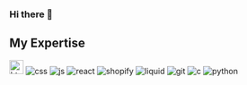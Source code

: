 ### Hi there 👋

## My Expertise
<p>
  <img height="25"alt="html5" src="https://img.shields.io/badge/-HTML5-E34F26?style=for-the-badge-square&logo=html5&logoColor=white" />
  <img alt="css" src="https://img.shields.io/badge/-CSS3-007ACC?style=for-the-badge-square&logo=css3&logoColor=white" />
  <img alt="js" src="https://img.shields.io/badge/-JavaScript-F7B93E?style=for-the-badge-square&logo=javascript&logoColor=white" />
  <img alt="react" src="https://img.shields.io/badge/-React-45b8d8?style=for-the-badge-square&logo=react&logoColor=white" />
  <img alt="shopify" src="https://img.shields.io/badge/-Shopify-97CA00?style=for-the-badge-square&logo=shopify&logoColor=white" />
  <img alt="liquid" src="https://img.shields.io/badge/-Liquid-62AFD3?style=for-the-badge-square&logo=rainmeter&logoColor=white" />
  <img alt="git" src="https://img.shields.io/badge/-Git-F05032?style=for-the-badge-square&logo=git&logoColor=white" />
  <img alt="c" src="https://img.shields.io/badge/-Based Languages-3C43C2?style=for-the-badge-square&logo=c&logoColor=white" />
  <img alt="python" src="https://img.shields.io/badge/-Python-1a73e8?style=for-the-badge-square&logo=python&logoColor=white" />
</p>

<!--
**SoftWherePear/Softwherepear** is a ✨ _special_ ✨ repository because its `README.md` (this file) appears on your GitHub profile.

Here are some ideas to get you started:

- 🔭 I’m currently working on ...
- 🌱 I’m currently learning ...
- 👯 I’m looking to collaborate on ...
- 🤔 I’m looking for help with ...
- 💬 Ask me about ...
- 📫 How to reach me: ...
- 😄 Pronouns: ...
- ⚡ Fun fact: ...
-->
